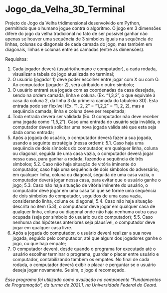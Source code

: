 # Jogo_da_Velha_3D_Terminal
Projeto de Jogo da Velha tridimensional desenvolvido em Python, permitindo que o humano jogue contra o algoritmo.
O jogo em 3 dimensões difere do jogo da velha tradicional no fato de ser possível ganhar não apenas se houver uma sequência de 3 símbolos iguais na sequência de linhas, colunas ou diagonais de cada camada do jogo, mas também em diagonais, linhas e colunas entre as camadas (entre as dimensões).

Requisitos:
1. Cada jogador deverá (usuário/humano e computador), a cada rodada, visualizar a tabela do jogo atualizada no terminal;
2. O usuário (jogador 1) deve poder escolher entre jogar com X ou com O. Ao computador (jogador 2), será atribuído o outro símbolo;
3. O usuário entrará sua jogada com as coordenadas da casa desejada, sendo na ordem camada, linha e coluna. (Ex. “1,3,2”, o que equivale à casa da coluna 2, da linha 3 da primeira camada do tabuleiro 3D). Esta entrada pode ser flexível (Ex. “1, 2, 2” = “1,2,2” = “1, 2, 2), mas a sequência camada, linha e coluna deve ser respeitada;
4. Toda entrada deverá ser validada (Ex. O computador não deve receber uma jogada como “1,5,2”). Caso uma entrada do usuário seja inválida, o computador deverá solicitar uma nova jogada válida até que esta seja dada como entrada;
5. Após a jogada do usuário, o computador deverá fazer a sua jogada, usando a seguinte estratégia (nessa ordem):
  5.1. Caso haja uma sequência de dois símbolos do computador, em qualquer linha, coluna ou diagonal, seguida de uma casa vazia, o computador deverá jogar nessa casa,     para ganhar a rodada, fazendo a sequência de três símbolos;
  5.2. Caso não haja situação de vitória iminente do computador, caso haja uma sequência de dois símbolos do adversário, em qualquer linha, coluna ou diagonal, seguida     de uma casa vazia, o computador deverá jogar nessa casa, para evitar que o usuário ganhe o jogo;
  5.3. Caso não haja situação de vitória iminente do usuário, o computador deve jogar em uma casa tal que se forme uma sequência de dois símbolos do computador, seguidos   de uma casa vazia, considerando linha, coluna ou diagonal;
  5.4. Caso não haja situação descrita no item (5.3), o computador deve jogar em qualquer casa de qualquer linha, coluna ou diagonal onde não haja nenhuma outra casa       ocupada (seja por símbolo do usuário ou do computador);
  5.5. Caso nenhuma das hipóteses anteriores seja plausível, o computador deve jogar em qualquer casa livre.
6. Após a jogada do computador, o usuário deverá realizar a sua nova jogada, seguido pelo computador, até que algum dos jogadores ganhe o jogo, ou que haja empate;
7. O computador deverá, desde quando o programa for executado até o usuário escolher terminar o programa, guardar o placar entre usuário e computador, contabilizando também os empates. No final de cada rodada, o computador deverá exibir o placar e perguntar se o usuário deseja jogar novamente. Se sim, o jogo é recomeçado.


*Esse programa foi utilizado como avaliação na componente "Fundamentos de Programação", da turma de 2021.1, na Universidade Federal do Ceará.*
